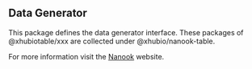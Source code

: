 ## Data Generator

This package defines the data generator interface.
These packages of @xhubiotable/xxx are collected under @xhubio/nanook-table.


For more information visit the [Nanook](http://nanook.xhub.io/) website.
